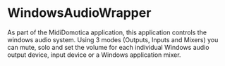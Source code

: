 # WindowsAudioWrapper
As part of the MidiDomotica application, this application controls the windows audio system. Using 3 modes (Outputs, Inputs and Mixers) you can mute, solo and set the volume for each individual Windows audio output device, input device or a Windows application mixer.
